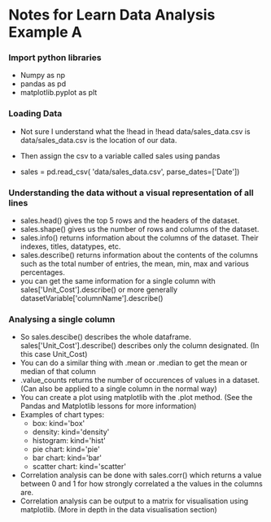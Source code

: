 # Notes for Learn Data Analysis Example A

### Import python libraries
* Numpy as np
* pandas as pd
* matplotlib.pyplot as plt

### Loading Data

* Not sure I understand what the !head in !head data/sales_data.csv is
data/sales_data.csv is the location of our data.

* Then assign the csv to a variable called sales using pandas
* sales = pd.read_csv(
    'data/sales_data.csv',
    parse_dates=['Date'])

### Understanding the data without a visual representation of all lines

* sales.head() gives the top 5 rows and the headers of the dataset.
* sales.shape() gives us the number of rows and columns of the dataset.
* sales.info() returns information about the columns of the dataset. Their indexes, titles, datatypes, etc.
* sales.describe() returns information about the contents of the columns such as the total number of entries, the mean, min, max and various percentages.
* you can get the same information for a single column with sales['Unit_Cost'].describe() or more generally datasetVariable['columnName'].describe()

### Analysing a single column

* So sales.descibe() describes the whole dataframe. sales['Unit_Cost'].describe() describes only the column designated. (In this case Unit_Cost)
* You can do a similar thing with .mean or .median to get the mean or median of that column
* .value_counts returns the number of occurences of values in a dataset. (Can also be applied to a single column in the normal way)
* You can create a plot using matplotlib with the .plot method. (See the Pandas and Matplotlib lessons for more information)
* Examples of chart types:
    * box: kind='box'
    * density: kind='density'
    * histogram: kind='hist'
    * pie chart: kind='pie'
    * bar chart: kind='bar'
    * scatter chart: kind='scatter'
* Correlation analysis can be done with sales.corr() which returns a value between 0 and 1 for how strongly correlated a the values in the columns are.
* Correlation analysis can be output to a matrix for visualisation using matplotlib. (More in depth in the data visualisation section)
